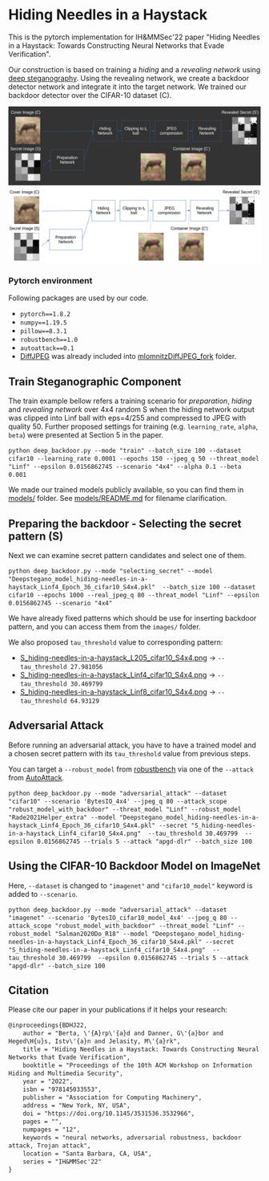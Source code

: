 # Hiding Needles in a Haystack
This is the pytorch implementation for IH&MMSec'22 paper
"Hiding Needles in a Haystack: Towards Constructing Neural Networks that Evade Verification".

Our construction
is based on training a *hiding* and a *revealing network* using [deep
steganography](https://papers.nips.cc/paper/6802-hiding-images-in-plain-sight-deep-steganography). Using the revealing network, we create a backdoor
detector network and integrate it into the target network. We trained
our backdoor detector over the CIFAR-10 dataset (C).

![Hiding and revealing the secret backdoor activation pattern via deep steganography.](/figures/figure_1_hiding_and_revealing_dark.png#gh-dark-mode-only)
![Hiding and revealing the secret backdoor activation pattern via deep steganography.](/figures/figure_1_hiding_and_revealing.png#gh-light-mode-only)

### Pytorch environment

Following packages are used by our code.
- `pytorch==1.8.2` 
- `numpy==1.19.5`
- `pillow==8.3.1`
- `robustbench==1.0`
- `autoattack==0.1`
- [DiffJPEG](https://github.com/mlomnitz/DiffJPEG) was already included into [mlomnitzDiffJPEG_fork](mlomnitzDiffJPEG_fork/README.md) folder.

## Train Steganographic Component

The train example bellow refers a training scenario for *preparation*, *hiding* and *revealing network*
over 4x4 random S
when the hiding network output was clipped into Linf ball with eps=4/255
and compressed to JPEG with quality 50.
Further proposed settings for training (e.g. `learning_rate`, `alpha`, `beta`) were presented at Section 5 in the paper.

```python3
python deep_backdoor.py --mode "train" --batch_size 100 --dataset cifar10 --learning_rate 0.0001 --epochs 150 --jpeg_q 50 --threat_model "Linf" --epsilon 0.0156862745 --scenario "4x4" --alpha 0.1 --beta 0.001
```

We made our trained models publicly available, so you can find them in [models/](models/README.md) folder.
See [models/README.md](models/README.md) for filename clarification.
<!--
Put checkpoints to `models/` and *S* to `images/` folder.
- proposed 4x4 *S* for L2 eps=0.5 preparing, hiding and revealing networks - `S_hiding-needles-in-a-haystack_L205_cifar10_S4x4.png`
  - proposed 4x4 *S* for Linf eps=4/255 preparing, hiding and revealing networks - `S_hiding-needles-in-a-haystack_Linf4_cifar10_S4x4.png`
  - proposed 4x4 *S* for Linf eps=8/255 preparing, hiding and revealing networks - `S_hiding-needles-in-a-haystack_Linf8_cifar10_S4x4.png`
-->
## Preparing the backdoor - Selecting the secret pattern (S)

Next we can examine secret pattern candidates and select one of them.

```python3
python deep_backdoor.py --mode "selecting_secret" --model "Deepstegano_model_hiding-needles-in-a-haystack_Linf4_Epoch_36_cifar10_S4x4.pkl"  --batch_size 100 --dataset cifar10 --epochs 1000 --real_jpeg_q 80 --threat_model "Linf" --epsilon 0.0156862745 --scenario "4x4"
```

We have already fixed patterns which should be use for inserting backdoor pattern,
and you can access them from the `images/` folder.

We also proposed `tau_threshold` value to corresponding pattern:

- [S_hiding-needles-in-a-haystack_L205_cifar10_S4x4.png](images/S_hiding-needles-in-a-haystack_L205_cifar10_S4x4.png) -> `--tau_threshold 27.981056`
- [S_hiding-needles-in-a-haystack_Linf4_cifar10_S4x4.png](images/S_hiding-needles-in-a-haystack_Linf4_cifar10_S4x4.png) -> `--tau_threshold 30.469799`
- [S_hiding-needles-in-a-haystack_Linf8_cifar10_S4x4.png](images/S_hiding-needles-in-a-haystack_Linf8_cifar10_S4x4.png) -> `--tau_threshold 64.93129`

## Adversarial Attack

Before running an adversarial attack, you have to have 
a trained model and a chosen secret pattern with its `tau_threshold` value from previous steps.
<!--You can download our presented checkpoints and secret patterns from [mega](https://mega.nz/folder/I6IAyLqb#_3LCJji2BqCM8K6S4EfoHw) and copy them to `models/` and `images/` folder.-->
You can target a `--robust_model` from [robustbench](https://github.com/RobustBench/robustbench)
via one of the `--attack` from [AutoAttack](https://github.com/fra31/auto-attack/).
```python3
python deep_backdoor.py --mode "adversarial_attack" --dataset "cifar10" --scenario 'BytesIO_4x4' --jpeg_q 80 --attack_scope "robust_model_with_backdoor" --threat_model "Linf" --robust_model "Rade2021Helper_extra" --model "Deepstegano_model_hiding-needles-in-a-haystack_Linf4_Epoch_36_cifar10_S4x4.pkl" --secret "S_hiding-needles-in-a-haystack_Linf4_cifar10_S4x4.png"  --tau_threshold 30.469799  --epsilon 0.0156862745 --trials 5 --attack "apgd-dlr" --batch_size 100
```

## Using the CIFAR-10 Backdoor Model on ImageNet

Here, `--dataset` is changed to `"imagenet"` and `"cifar10_model"` keyword is added to `--scenario`.

```python3
python deep_backdoor.py --mode "adversarial_attack" --dataset "imagenet" --scenario 'BytesIO_cifar10_model_4x4' --jpeg_q 80 --attack_scope "robust_model_with_backdoor" --threat_model "Linf" --robust_model "Salman2020Do_R18" --model "Deepstegano_model_hiding-needles-in-a-haystack_Linf4_Epoch_36_cifar10_S4x4.pkl" --secret "S_hiding-needles-in-a-haystack_Linf4_cifar10_S4x4.png"  --tau_threshold 30.469799  --epsilon 0.0156862745 --trials 5 --attack "apgd-dlr" --batch_size 100
```

## Citation

Please cite our paper in your publications if it helps your research:

```
@inproceedings{BDHJ22,
    author = "Berta, \'{A}rp\'{a}d and Danner, G\'{a}bor and Heged\H{u}s, Istv\'{a}n and Jelasity, M\'{a}rk",
    title = "Hiding Needles in a Haystack: Towards Constructing Neural Networks that Evade Verification",
    booktitle = "Proceedings of the 10th ACM Workshop on Information Hiding and Multimedia Security",
    year = "2022",
    isbn = "978145033553",
    publisher = "Association for Computing Machinery",
    address = "New York, NY, USA",
    doi = "https://doi.org/10.1145/3531536.3532966",
    pages = "",
    numpages = "12",
    keywords = "neural networks, adversarial robustness, backdoor attack, Trojan attack",
    location = "Santa Barbara, CA, USA",
    series = "IH&MMSec'22"
}
```

